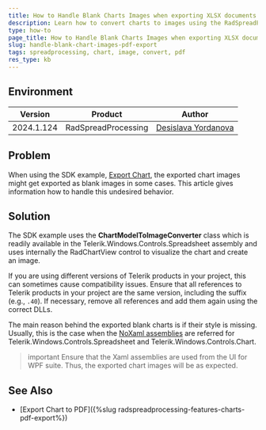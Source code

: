 ```yaml
---
title: How to Handle Blank Charts Images when exporting XLSX documents to PDF format 
description: Learn how to convert charts to images using the RadSpreadProcessing library.
type: how-to
page_title: How to Handle Blank Charts Images when exporting XLSX documents to PDF format 
slug: handle-blank-chart-images-pdf-export
tags: spreadprocessing, chart, image, convert, pdf
res_type: kb
---
```


## Environment

| Version | Product | Author | 
| --- | --- | ---- | 
| 2024.1.124 | RadSpreadProcessing  |[Desislava Yordanova](https://www.telerik.com/blogs/author/desislava-yordanova)| 

## Problem

When using the SDK example, [Export Chart](https://github.com/telerik/document-processing-sdk/tree/master/SpreadProcessing/ExportChart), the exported chart images might get exported as blank images in some cases. This article gives information how to handle this undesired behavior.

## Solution

The SDK example uses the **ChartModelToImageConverter** class which is readily available in the Telerik.Windows.Controls.Spreadsheet assembly and uses internally the RadChartView control to visualize the chart and create an image.

If you are using different versions of Telerik products in your project, this can sometimes cause compatibility issues. Ensure that all references to Telerik products in your project are the same version, including the suffix (e.g.,  `.40`). If necessary, remove all references and add them again using the correct DLLs.

The main reason behind the exported blank charts is if their style is missing. Usually, this is the case when the [NoXaml assemblies](https://docs.telerik.com/devtools/wpf/styling-and-appearance/xaml-vs-noxaml) are referred for Telerik.Windows.Controls.Spreadsheet and Telerik.Windows.Controls.Chart.

>important Ensure that the Xaml assemblies are used from the UI for WPF suite. Thus, the exported chart images will be as expected.

## See Also

- [Export Chart to PDF]({%slug radspreadprocessing-features-charts-pdf-export%})

